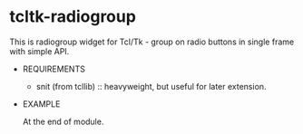 tcltk-radiogroup
================

This is radiogroup widget for Tcl/Tk - group on radio buttons in single frame with simple API.

* REQUIREMENTS

  - snit (from tcllib) :: heavyweight, but useful for later extension.

* EXAMPLE

  At the end of module.
